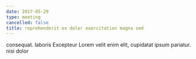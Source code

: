 ```yaml
---
date: 2017-05-29
type: meeting
cancelled: false
title: reprehenderit ex dolor exercitation magna sed
---
```

consequat. laboris Excepteur Lorem velit enim elit, cupidatat ipsum pariatur. nisi dolor
